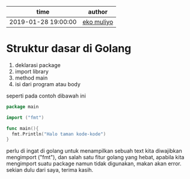 time | author
-|-
2019-01-28 19:00:00 | [eko muliyo](https://github.com/ekomuliyo])

# Struktur dasar di Golang

1. deklarasi package
2. import library
3. method main
4. isi dari program atau body


seperti pada contoh dibawah ini

```go
package main

import ("fmt")

func main(){
  fmt.Println("Halo taman kode-kode")
}
```

perlu di ingat di golang untuk menampilkan sebuah text kita diwajibkan mengimport ("fmt"),
dan salah satu fitur golang yang hebat, apabila kita mengimport suatu package namun tidak digunakan, makan akan error.
sekian dulu dari saya, terima kasih.
